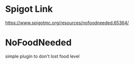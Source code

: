 # Spigot Link
https://www.spigotmc.org/resources/nofoodneeded.65364/
# NoFoodNeeded
simple plugin to don't lost food level

